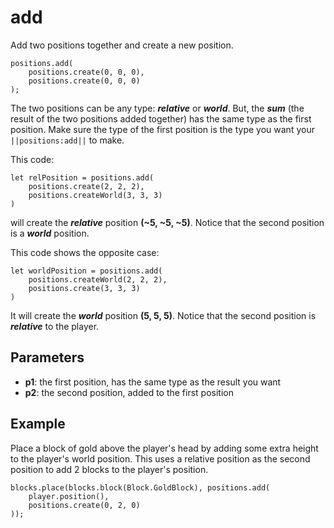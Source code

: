 # add

Add two positions together and create a new position.

```sig
positions.add(
    positions.create(0, 0, 0),
    positions.create(0, 0, 0)
);
```

The two positions can be any type: ***relative*** or ***world***. But, the ***sum*** (the result of the two positions added together) has the same type as the first position. Make sure the type of the first position is the type you want your `||positions:add||` to make.

This code:

```block
let relPosition = positions.add(
    positions.create(2, 2, 2),
    positions.createWorld(3, 3, 3)
)
```

will create the ***relative*** position **(~5, ~5, ~5)**. Notice that the second position is a ***world*** position.

This code shows the opposite case:

```block
let worldPosition = positions.add(
    positions.createWorld(2, 2, 2),
    positions.create(3, 3, 3)
)
```

It will create the ***world*** position **(5, 5, 5)**. Notice that the second position is ***relative*** to the player.

## Parameters

* **p1**: the first position, has the same type as the result you want
* **p2**: the second position, added to the first position

## Example

Place a block of gold above the player's head by adding some extra height to the player's world position. This uses a relative position as the second position to add 2 blocks to the player's position.

```blocks
blocks.place(blocks.block(Block.GoldBlock), positions.add(
    player.position(),
    positions.create(0, 2, 0)
));
```